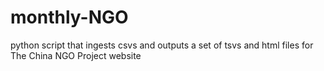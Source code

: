# monthly-NGO
python script that ingests csvs and outputs a set of tsvs and html files for The China NGO Project website
